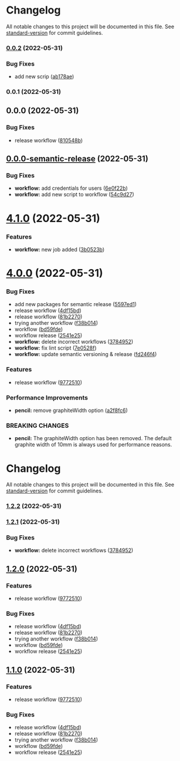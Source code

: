 # Changelog

All notable changes to this project will be documented in this file. See [standard-version](https://github.com/conventional-changelog/standard-version) for commit guidelines.

### [0.0.2](https://github.com/SawaGawlau/aws-deploy-template/compare/v0.0.1...v0.0.2) (2022-05-31)


### Bug Fixes

* add new scrip ([ab178ae](https://github.com/SawaGawlau/aws-deploy-template/commit/ab178aea40f21e0c3ffecc1be57308a7f8e3712a))

### 0.0.1 (2022-05-31)

## 0.0.0 (2022-05-31)


### Bug Fixes

* release workflow ([810548b](https://github.com/SawaGawlau/aws-deploy-template/commit/810548b1fa2635e13658fcb44d3e35f39096eaa5))

## [0.0.0-semantic-release](https://github.com/SawaGawlau/aws-deploy-template/compare/v4.1.0...v0.0.0-semantic-release) (2022-05-31)


### Bug Fixes

* **workflow:** add credentials for users ([6e0f22b](https://github.com/SawaGawlau/aws-deploy-template/commit/6e0f22b7f31b4d43231ab555d90d5ddaf981543b))
* **workflow:** add new script to workflow ([54c9d27](https://github.com/SawaGawlau/aws-deploy-template/commit/54c9d2751c2179c4cae5018b89d39f1960161fd7))

# [4.1.0](https://github.com/SawaGawlau/aws-deploy-template/compare/v4.0.0...v4.1.0) (2022-05-31)


### Features

* **workflow:** new job added ([3b0523b](https://github.com/SawaGawlau/aws-deploy-template/commit/3b0523bdfc66a919711c8c984e299e9065150c45))

# [4.0.0](https://github.com/SawaGawlau/aws-deploy-template/compare/v3.0.0...v4.0.0) (2022-05-31)


### Bug Fixes

* add new packages for semantic release ([5597ed1](https://github.com/SawaGawlau/aws-deploy-template/commit/5597ed14d765b35aa0136b38ec00af2ac353459c))
* release workflow ([4df15bd](https://github.com/SawaGawlau/aws-deploy-template/commit/4df15bd604a9374d81682f70469222ca08dfb333))
* release workflow ([81b2270](https://github.com/SawaGawlau/aws-deploy-template/commit/81b2270f2df909af5177cc42c0c830d284a45174))
* trying another workflow ([f38b014](https://github.com/SawaGawlau/aws-deploy-template/commit/f38b0144feeb2972d55fa997d4ff3c8f3094bba9))
* workflow ([bd59fde](https://github.com/SawaGawlau/aws-deploy-template/commit/bd59fdea2f2044636cb0fc99cabac38c14c530f9))
* workflow release ([2541e25](https://github.com/SawaGawlau/aws-deploy-template/commit/2541e2579bc58983c3109f6a785266604a7cc7d8))
* **workflow:** delete incorrect workflows ([3784952](https://github.com/SawaGawlau/aws-deploy-template/commit/37849520007ef29b2dc38c00ed2b3605e920a888))
* **workflow:** fix lint script ([7e0528f](https://github.com/SawaGawlau/aws-deploy-template/commit/7e0528f62e353abd31c0e7b81bf2f2e42081d73e))
* **workflow:** update semantic versioning & release ([fd246f4](https://github.com/SawaGawlau/aws-deploy-template/commit/fd246f40212124380311b06741281282f3f69570))


### Features

* release workflow ([9772510](https://github.com/SawaGawlau/aws-deploy-template/commit/9772510c1628ad621ea89221069e702281a3b751))


### Performance Improvements

* **pencil:** remove graphiteWidth option ([a2f8fc6](https://github.com/SawaGawlau/aws-deploy-template/commit/a2f8fc6ffb6d8a2f12a7a478937a6d7159610597))


### BREAKING CHANGES

* **pencil:** The graphiteWidth option has been removed.
The default graphite width of 10mm is always used for performance reasons.

# Changelog

All notable changes to this project will be documented in this file. See [standard-version](https://github.com/conventional-changelog/standard-version) for commit guidelines.

### [1.2.2](https://github.com/SawaGawlau/aws-deploy-template/compare/v1.2.1...v1.2.2) (2022-05-31)

### [1.2.1](https://github.com/SawaGawlau/aws-deploy-template/compare/v1.2.0...v1.2.1) (2022-05-31)


### Bug Fixes

* **workflow:** delete incorrect workflows ([3784952](https://github.com/SawaGawlau/aws-deploy-template/commit/37849520007ef29b2dc38c00ed2b3605e920a888))

## [1.2.0](https://github.com/SawaGawlau/aws-deploy-template/compare/v3.0.0...v1.2.0) (2022-05-31)


### Features

* release workflow ([9772510](https://github.com/SawaGawlau/aws-deploy-template/commit/9772510c1628ad621ea89221069e702281a3b751))


### Bug Fixes

* release workflow ([4df15bd](https://github.com/SawaGawlau/aws-deploy-template/commit/4df15bd604a9374d81682f70469222ca08dfb333))
* release workflow ([81b2270](https://github.com/SawaGawlau/aws-deploy-template/commit/81b2270f2df909af5177cc42c0c830d284a45174))
* trying another workflow ([f38b014](https://github.com/SawaGawlau/aws-deploy-template/commit/f38b0144feeb2972d55fa997d4ff3c8f3094bba9))
* workflow ([bd59fde](https://github.com/SawaGawlau/aws-deploy-template/commit/bd59fdea2f2044636cb0fc99cabac38c14c530f9))
* workflow release ([2541e25](https://github.com/SawaGawlau/aws-deploy-template/commit/2541e2579bc58983c3109f6a785266604a7cc7d8))

## [1.1.0](https://github.com/SawaGawlau/aws-deploy-template/compare/v3.0.0...v1.1.0) (2022-05-31)


### Features

* release workflow ([9772510](https://github.com/SawaGawlau/aws-deploy-template/commit/9772510c1628ad621ea89221069e702281a3b751))


### Bug Fixes

* release workflow ([4df15bd](https://github.com/SawaGawlau/aws-deploy-template/commit/4df15bd604a9374d81682f70469222ca08dfb333))
* release workflow ([81b2270](https://github.com/SawaGawlau/aws-deploy-template/commit/81b2270f2df909af5177cc42c0c830d284a45174))
* trying another workflow ([f38b014](https://github.com/SawaGawlau/aws-deploy-template/commit/f38b0144feeb2972d55fa997d4ff3c8f3094bba9))
* workflow ([bd59fde](https://github.com/SawaGawlau/aws-deploy-template/commit/bd59fdea2f2044636cb0fc99cabac38c14c530f9))
* workflow release ([2541e25](https://github.com/SawaGawlau/aws-deploy-template/commit/2541e2579bc58983c3109f6a785266604a7cc7d8))
